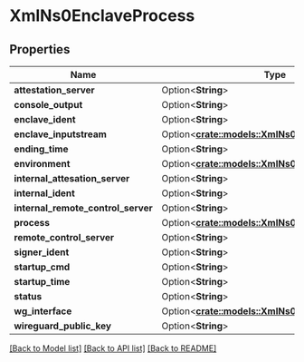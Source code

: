 # XmlNs0EnclaveProcess

## Properties

Name | Type | Description | Notes
------------ | ------------- | ------------- | -------------
**attestation_server** | Option<**String**> |  | [optional]
**console_output** | Option<**String**> |  | [optional]
**enclave_ident** | Option<**String**> |  | [optional]
**enclave_inputstream** | Option<[**crate::models::XmlNs0InputStream**](xml_ns0_inputStream.md)> |  | [optional]
**ending_time** | Option<**String**> |  | [optional]
**environment** | Option<[**crate::models::XmlNs0Environment**](xml_ns0_environment.md)> |  | [optional]
**internal_attesation_server** | Option<**String**> |  | [optional]
**internal_ident** | Option<**String**> |  | [optional]
**internal_remote_control_server** | Option<**String**> |  | [optional]
**process** | Option<[**crate::models::XmlNs0Process**](xml_ns0_process.md)> |  | [optional]
**remote_control_server** | Option<**String**> |  | [optional]
**signer_ident** | Option<**String**> |  | [optional]
**startup_cmd** | Option<**String**> |  | [optional]
**startup_time** | Option<**String**> |  | [optional]
**status** | Option<**String**> |  | [optional]
**wg_interface** | Option<[**crate::models::XmlNs0WireguardInterface**](xml_ns0_wireguardInterface.md)> |  | [optional]
**wireguard_public_key** | Option<**String**> |  | [optional]

[[Back to Model list]](../README.md#documentation-for-models) [[Back to API list]](../README.md#documentation-for-api-endpoints) [[Back to README]](../README.md)


